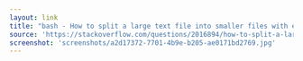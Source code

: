 ```yaml
---
layout: link
title: "bash - How to split a large text file into smaller files with equal number of lines? - Stack Overflow"
source: 'https://stackoverflow.com/questions/2016894/how-to-split-a-large-text-file-into-smaller-files-with-equal-number-of-lines'
screenshot: 'screenshots/a2d17372-7701-4b9e-b205-ae0171bd2769.jpg'
---
```


